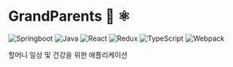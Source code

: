 # GrandParents 🍃 ⚛️

<!-- prettier-ignore-start -->
![Springboot](https://img.shields.io/badge/Springboot-6DB33F.svg?&style=for-the-badge&logo=Springboot&logoColor=fff)
![Java](https://img.shields.io/badge/Java-007396.svg?&style=for-the-badge&logo=Java&logoColor=fff)
![React](https://img.shields.io/badge/React-61DAFB.svg?&style=for-the-badge&logo=React&logoColor=333333)
![Redux](https://img.shields.io/badge/Redux-764ABC.svg?&style=for-the-badge&logo=Redux&logoColor=fff)
![TypeScript](https://img.shields.io/badge/TypeScript-3178C6.svg?&style=for-the-badge&logo=TypeScript&logoColor=white)
![Webpack](https://img.shields.io/badge/Webpack-8DD6F9.svg?&style=for-the-badge&logo=Webpack&logoColor=333333)
<!-- prettier-ignore-end -->

할머니 일상 및 건강을 위한 애플리케이션
